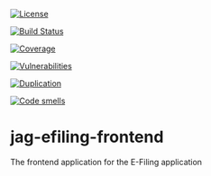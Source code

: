 [![License](https://img.shields.io/badge/License-Apache%202.0-blue.svg)](LICENSE)

[![Build Status](https://travis-ci.org/bcgov/jag-efiling-frontend.svg?branch=master)](https://travis-ci.org/bcgov/jag-efiling-frontend)

[![Coverage](https://sonarcloud.io/api/project_badges/measure?project=jag-efiling-frontend&metric=coverage)](https://sonarcloud.io/dashboard?id=jag-efiling-frontend)

[![Vulnerabilities](https://sonarcloud.io/api/project_badges/measure?project=jag-efiling-frontend&metric=vulnerabilities)](https://sonarcloud.io/dashboard?id=jag-efiling-frontend)

[![Duplication](https://sonarcloud.io/api/project_badges/measure?project=jag-efiling-frontend&metric=duplicated_lines_density)](https://sonarcloud.io/dashboard?id=jag-efiling-frontend)

[![Code smells](https://sonarcloud.io/api/project_badges/measure?project=jag-efiling-frontend&metric=code_smells)](https://sonarcloud.io/dashboard?id=jag-efiling-frontend)

# jag-efiling-frontend
The frontend application for the E-Filing application
